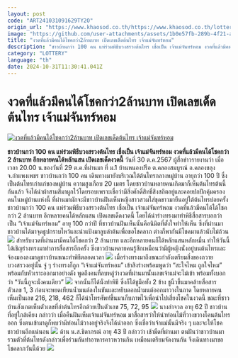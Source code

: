 ```yaml
---
layout: post
code: "ART241031091629TY2O"
origin_url: "https://www.khaosod.co.th/https://www.khaosod.co.th/lottery/news_9481969"
image: "https://github.com/user-attachments/assets/1b0e57fb-289b-4f21-a94c-70c1fc04bb17"
title: "งวดที่แล้วมีคนได้โชคกว่า2ล้านบาท เปิดเลขเด็ดต้นไทร เจ้าแม่จันทร์หอม"
description: "ชาวบ้านกว่า 100 คน แห่ร่วมพิธีบวงสรวงต้นไทร เชื่อเป็น เจ้าแม่จันทร์หอม งวดที่แล้วมีคนได้ได้โชคกว่า 2 ล้านบาท อีกหลายคนได้หลักแสน เปิดเลขเด็ดงวดนี้"
category: "LOTTERY"
language: "th"
date: 2024-10-31T11:30:41.041Z
---
```


# งวดที่แล้วมีคนได้โชคกว่า2ล้านบาท เปิดเลขเด็ดต้นไทร เจ้าแม่จันทร์หอม

[![งวดที่แล้วมีคนได้โชคกว่า2ล้านบาท เปิดเลขเด็ดต้นไทร เจ้าแม่จันทร์หอม](https://www.khaosod.co.th/wpapp/uploads/2024/10/Goddess-Chanhom.jpg "งวดที่แล้วมีคนได้โชคกว่า2ล้านบาท เปิดเลขเด็ดต้นไทร เจ้าแม่จันทร์หอม")](https://www.khaosod.co.th/wpapp/uploads/2024/10/Goddess-Chanhom.jpg)

**ชาวบ้านกว่า 100 คน แห่ร่วมพิธีบวงสรวงต้นไทร เชื่อเป็น เจ้าแม่จันทร์หอม งวดที่แล้วมีคนได้โชคกว่า 2 ล้านบาท อีกหลายคนได้หลักแสน เปิดเลขเด็ดงวดนี้**
วันที่ 30 ต.ค.2567 ผู้สื่อข่าวรายงานว่า เมื่อเวลา 20.00 น.ของวันที่ 29 ต.ค.ที่ผ่านมา ที่ ม.1 บ้านหนองปรือ ต.คลองสมบูรณ์ อ.คลองขลุง จ.กำแพงเพชร ชาวบ้านกว่า 100 คน เดินทางมายังบริเวณใต้ต้นไทรกลางหมู่บ้าน อายุกว่า 100 ปี ซึ่งเป็นต้นไทรเก่าแก่ของหมู่บ้าน ความสูงเกือบ 20 เมตร
โดยชาวบ้านหลายคนเกิดมาก็เห็นต้นไทรต้นนี้กันแล้ว จึงได้นำผ้าสามสีมาผูกไว้โดยรอบเพราะเชื่อว่ามีสิ่งศักดิ์สิทธิ์สิงสถิตอยู่และคอยปกปักคุ้มครองคนในหมู่บ้านแห่งนี้ ที่ผ่านมามักจะมีชาวบ้านฝันเห็นหญิงสาวสวมใส่ชุดขาวมายืนอยู่ใต้ต้นไทรบ่อยครั้ง
ชาวบ้านกว่า 100 คน แห่ร่วมพิธีบวงสรวงต้นไทร เชื่อเป็น เจ้าแม่จันทร์หอม งวดที่แล้วมีคนได้ได้โชคกว่า 2 ล้านบาท อีกหลายคนได้หลักแสน เปิดเลขเด็ดงวดนี้
โดยได้นำร่างทรงมาทำพิธีสื่อสารบอกว่าเป็น “เจ้าแม่จันทร์หอม” อายุ 100 กว่าปี ที่ชาวบ้านฝันเห็นนั้นคือนิมิตที่ตั้งใจทำให้เห็น ซึ่งที่ผ่านมาชาวบ้านได้มาจุดธูปกราบไหว้และนำแป้งมาลูบลำต้นเพื่อขอโชคลาภ ต่างก็พากันมีโชคมาแล้วนับไม่ถ้วน
[![](https://www.khaosod.co.th/wpapp/uploads/2024/10/30-ร่าง2.jpg)](https://www.khaosod.co.th/wpapp/uploads/2024/10/30-ร่าง2.jpg)
สำหรับงวดที่ผ่านมามีคนได้โชคกว่า 2 ล้านบาท และอีกหลายคนก็ได้หลักแสนหลักหมื่น ทำให้วันนี้ได้เชิญร่างทรงมาทำการสื่อสารอีกครั้ง ซึ่งชาวบ้านหลายคนรู้สึกเหมือนว่ามีผู้หญิงนั่งอยู่บนต้นไทรและจ้องมองลงมาดูชาวบ้านขณะทำพิธีตลอดเวลา
[![](https://www.khaosod.co.th/wpapp/uploads/2024/10/30-ร่าง7.jpg)](https://www.khaosod.co.th/wpapp/uploads/2024/10/30-ร่าง7.jpg)
เมื่อร่างทรงมาถึงขณะกำลังเตรียมสิ่งของถวายบวงสรวงอยู่นั้น จู่ ๆ ร่างทรงก็ถูก “เจ้าแม่จันทร์หอม” เข้าสิงร่างพร้อมพูดว่า “สะใจไหม ถูกใจไหม” พร้อมกับหัวเราะออกมาอย่างดัง พูดถึงคนที่ลบหลู่ว่างวดที่ผ่านมานั้นเลขเจ้าแม่จะไม่เข้า พร้อมทั้งบอกว่า “วันนี้กูจะนั่งคนเดียว”
[![](https://www.khaosod.co.th/wpapp/uploads/2024/10/30-ร่าง1.jpg)](https://www.khaosod.co.th/wpapp/uploads/2024/10/30-ร่าง1.jpg)
จากนั้นก็ได้นั่งทำพิธี ซึ่งก็ได้ชูมือทั้ง 2 ข้าง ชูนิ้วขึ้นมาคล้ายสื่อสารตัวเลข 1, 3 ก่อนจะหยดเทียนน้ำมนต์ลงในขันและหยิบดอกน้ำมนต์ออกมาวางในถาด โดยหลายคนเห็นเป็นเลข 216, 218, 462 ก็ได้นำโทรศัพท์ขึ้นมาเก็บภาพไว้เพื่อนำไปเสี่ยงโชคในงวดนี้ ขณะที่ชาวบ้านสังเกตเห็นตัวเลขที่ลำต้นไทรอีกด้วยเป็นตัวเลข 75, 72, 95
[![](https://www.khaosod.co.th/wpapp/uploads/2024/10/30-ร่าง4.jpg)](https://www.khaosod.co.th/wpapp/uploads/2024/10/30-ร่าง4.jpg)
นางลำจวล อายุ 62 ปี ชาวบ้านที่อยู่ใกล้เคียง กล่าวว่า เมื่อคืนฝันเห็นเจ้าแม่จันทร์หอม มาสื่อสารว่าให้นำท่อนไม้ที่วางขวางโคนต้นไทรออก ซึ่งตนเข้ามาดูก็พบว่ามีท่อนไม้วางอยู่จริงจึงได้นำออก ซึ่งเชื่อว่าเจ้าแม่นั้นมีจริง ๆ และจะให้โชคชาวบ้านอีกแน่นอน
[![](https://www.khaosod.co.th/wpapp/uploads/2024/10/30-ร่าง5.jpg)](https://www.khaosod.co.th/wpapp/uploads/2024/10/30-ร่าง5.jpg)
ด้าน น.ส.ธิดาภรณ์ อายุ 43 ปี กล่าวว่า เช้ามืดที่ผ่านมา ตนฝันว่าชาวบ้านมารวมตัวที่ต้นไทรดังกล่าวเพื่อร่วมกันทำอาหารคาวหวานกิน เหมือนเตรียมจัดงานกัน จึงเดินทางมาขอโชคลาภวันนี้ด้วย
[![](https://www.khaosod.co.th/wpapp/uploads/2024/10/30-ร่าง6.jpg)](https://www.khaosod.co.th/wpapp/uploads/2024/10/30-ร่าง6.jpg)